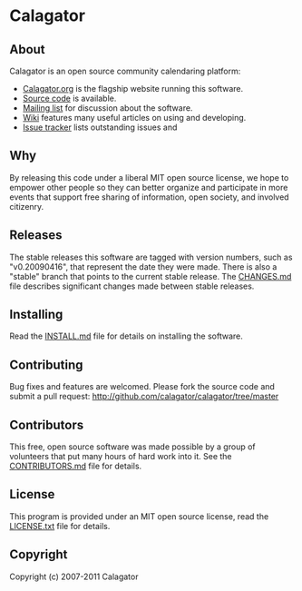 Calagator
=========


About
-----

Calagator is an open source community calendaring platform:

  * [Calagator.org](http://calagator.org/) is the flagship website running this software.
  * [Source code](http://github.com/calagator/calagator/) is available.
  * [Mailing list](http://groups.google.com/group/pdx-tech-calendar/) for discussion about the software.
  * [Wiki](http://code.google.com/p/calagator/) features many useful articles on using and developing.
  * [Issue tracker](http://code.google.com/p/calagator/issues/list) lists outstanding issues and


Why
---

By releasing this code under a liberal MIT open source license, we hope to empower other people so they can better organize and participate in more events that support free sharing of information, open society, and involved citizenry.


Releases
--------

The stable releases this software are tagged with version numbers, such as "v0.20090416", that represent the date they were made. There is also a "stable" branch that points to the current stable release. The [CHANGES.md](http://github.com/calagator/calagator/blob/master/CHANGES.md) file describes significant changes made between stable releases.


Installing
----------

Read the [INSTALL.md](http://github.com/calagator/calagator/blob/master/INSTALL.md) file for details on installing the software.


Contributing
------------

Bug fixes and features are welcomed. Please fork the source code and submit a pull request: <http://github.com/calagator/calagator/tree/master>


Contributors
------------

This free, open source software was made possible by a group of volunteers that put many hours of hard work into it. See the [CONTRIBUTORS.md](http://github.com/calagator/calagator/blob/master/CONTRIBUTORS.md) file for details.


License
-------

This program is provided under an MIT open source license, read the [LICENSE.txt](http://github.com/calagator/calagator/blob/master/LICENSE.txt) file for details.


Copyright
---------

Copyright (c) 2007-2011 Calagator
